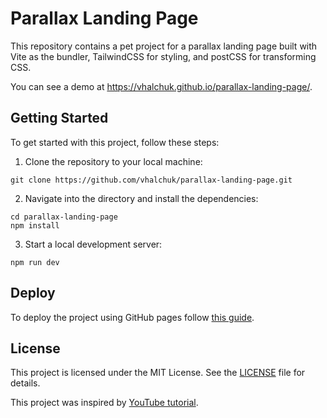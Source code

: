 # Parallax Landing Page

This repository contains a pet project for a parallax landing page built with Vite as the bundler, TailwindCSS for styling, and postCSS for transforming CSS.

You can see a demo at https://vhalchuk.github.io/parallax-landing-page/.

## Getting Started

To get started with this project, follow these steps:

1. Clone the repository to your local machine:

```shell
git clone https://github.com/vhalchuk/parallax-landing-page.git
```

2. Navigate into the directory and install the dependencies:

```shell
cd parallax-landing-page
npm install
```

3. Start a local development server:

```shell
npm run dev
```

## Deploy
To deploy the project using GitHub pages follow [this guide](https://dev.to/shashannkbawa/deploying-vite-app-to-github-pages-3ane).

## License

This project is licensed under the MIT License. See the [LICENSE](LICENSE) file for details.

This project was inspired by [YouTube tutorial](https://youtu.be/OWILx3QifFM).
